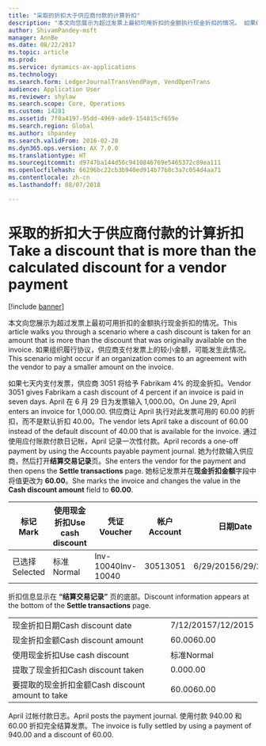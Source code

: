 ```yaml
---
title: "采取的折扣大于供应商付款的计算折扣"
description: "本文向您展示为超过发票上最初可用折扣的金额执行现金折扣的情况。 如果组织履行协议，供应商支付发票上的较小金额，可能发生此情况。"
author: ShivamPandey-msft
manager: AnnBe
ms.date: 08/22/2017
ms.topic: article
ms.prod: 
ms.service: dynamics-ax-applications
ms.technology: 
ms.search.form: LedgerJournalTransVendPaym, VendOpenTrans
audience: Application User
ms.reviewer: shylaw
ms.search.scope: Core, Operations
ms.custom: 14281
ms.assetid: 7f0a4197-95dd-4969-ade9-154815cf659e
ms.search.region: Global
ms.author: shpandey
ms.search.validFrom: 2016-02-28
ms.dyn365.ops.version: AX 7.0.0
ms.translationtype: HT
ms.sourcegitcommit: d9747ba144d56c9410846769e5465372c89ea111
ms.openlocfilehash: 66296bc22cb3b940ed914b77b8c3a7c054d4aa71
ms.contentlocale: zh-cn
ms.lasthandoff: 08/07/2018

---
```


# <a name="take-a-discount-that-is-more-than-the-calculated-discount-for-a-vendor-payment"></a><span data-ttu-id="5f878-104">采取的折扣大于供应商付款的计算折扣</span><span class="sxs-lookup"><span data-stu-id="5f878-104">Take a discount that is more than the calculated discount for a vendor payment</span></span>

[!include [banner](../includes/banner.md)]

<span data-ttu-id="5f878-105">本文向您展示为超过发票上最初可用折扣的金额执行现金折扣的情况。</span><span class="sxs-lookup"><span data-stu-id="5f878-105">This article walks you through a scenario where a cash discount is taken for an amount that is more than the discount that was originally available on the invoice.</span></span> <span data-ttu-id="5f878-106">如果组织履行协议，供应商支付发票上的较小金额，可能发生此情况。</span><span class="sxs-lookup"><span data-stu-id="5f878-106">This scenario might occur if an organization comes to an agreement with the vendor to pay a smaller amount on the invoice.</span></span> 

<span data-ttu-id="5f878-107">如果七天内支付发票，供应商 3051 将给予 Fabrikam 4% 的现金折扣。</span><span class="sxs-lookup"><span data-stu-id="5f878-107">Vendor 3051 gives Fabrikam a cash discount of 4 percent if an invoice is paid in seven days.</span></span> <span data-ttu-id="5f878-108">April 在 6 月 29 日为发票输入 1,000.00。</span><span class="sxs-lookup"><span data-stu-id="5f878-108">On June 29, April enters an invoice for 1,000.00.</span></span> <span data-ttu-id="5f878-109">供应商让 April 执行对此发票可用的 60.00 的折扣，而不是默认折扣 40.00。</span><span class="sxs-lookup"><span data-stu-id="5f878-109">The vendor lets April take a discount of 60.00 instead of the default discount of 40.00 that is available for the invoice.</span></span> <span data-ttu-id="5f878-110">通过使用应付账款付款日记帐，April 记录一次性付款。</span><span class="sxs-lookup"><span data-stu-id="5f878-110">April records a one-off payment by using the Accounts payable payment journal.</span></span> <span data-ttu-id="5f878-111">她为付款输入供应商，然后打开**结算交易记录**页。</span><span class="sxs-lookup"><span data-stu-id="5f878-111">She enters the vendor for the payment and then opens the **Settle transactions** page.</span></span> <span data-ttu-id="5f878-112">她标记发票并在**现金折扣金额**字段中将值更改为 **60.00**。</span><span class="sxs-lookup"><span data-stu-id="5f878-112">She marks the invoice and changes the value in the **Cash discount amount** field to **60.00**.</span></span>

| <span data-ttu-id="5f878-113">标记</span><span class="sxs-lookup"><span data-stu-id="5f878-113">Mark</span></span>     | <span data-ttu-id="5f878-114">使用现金折扣</span><span class="sxs-lookup"><span data-stu-id="5f878-114">Use cash discount</span></span> | <span data-ttu-id="5f878-115">凭证</span><span class="sxs-lookup"><span data-stu-id="5f878-115">Voucher</span></span>   | <span data-ttu-id="5f878-116">帐户</span><span class="sxs-lookup"><span data-stu-id="5f878-116">Account</span></span> | <span data-ttu-id="5f878-117">日期</span><span class="sxs-lookup"><span data-stu-id="5f878-117">Date</span></span>      | <span data-ttu-id="5f878-118">到期日期</span><span class="sxs-lookup"><span data-stu-id="5f878-118">Due date</span></span>  | <span data-ttu-id="5f878-119">开票</span><span class="sxs-lookup"><span data-stu-id="5f878-119">Invoice</span></span> | <span data-ttu-id="5f878-120">交易记录币种金额</span><span class="sxs-lookup"><span data-stu-id="5f878-120">Amount in transaction currency</span></span> | <span data-ttu-id="5f878-121">货币</span><span class="sxs-lookup"><span data-stu-id="5f878-121">Currency</span></span> | <span data-ttu-id="5f878-122">要结算的金额</span><span class="sxs-lookup"><span data-stu-id="5f878-122">Amount to settle</span></span> |
|----------|-------------------|-----------|---------|-----------|-----------|---------|--------------------------------|----------|------------------|
| <span data-ttu-id="5f878-123">已选择</span><span class="sxs-lookup"><span data-stu-id="5f878-123">Selected</span></span> | <span data-ttu-id="5f878-124">标准</span><span class="sxs-lookup"><span data-stu-id="5f878-124">Normal</span></span>            | <span data-ttu-id="5f878-125">Inv-10040</span><span class="sxs-lookup"><span data-stu-id="5f878-125">Inv-10040</span></span> | <span data-ttu-id="5f878-126">3051</span><span class="sxs-lookup"><span data-stu-id="5f878-126">3051</span></span>    | <span data-ttu-id="5f878-127">6/29/2015</span><span class="sxs-lookup"><span data-stu-id="5f878-127">6/29/2015</span></span> | <span data-ttu-id="5f878-128">7/29/2015</span><span class="sxs-lookup"><span data-stu-id="5f878-128">7/29/2015</span></span> | <span data-ttu-id="5f878-129">10040</span><span class="sxs-lookup"><span data-stu-id="5f878-129">10040</span></span>   | <span data-ttu-id="5f878-130">1,000.00</span><span class="sxs-lookup"><span data-stu-id="5f878-130">1,000.00</span></span>                       | <span data-ttu-id="5f878-131">美元</span><span class="sxs-lookup"><span data-stu-id="5f878-131">USD</span></span>      | <span data-ttu-id="5f878-132">940.00</span><span class="sxs-lookup"><span data-stu-id="5f878-132">940.00</span></span>           |

<span data-ttu-id="5f878-133">折扣信息显示在 **“结算交易记录”** 页的底部。</span><span class="sxs-lookup"><span data-stu-id="5f878-133">Discount information appears at the bottom of the **Settle transactions** page.</span></span>

|                              |           |
|------------------------------|-----------|
| <span data-ttu-id="5f878-134">现金折扣日期</span><span class="sxs-lookup"><span data-stu-id="5f878-134">Cash discount date</span></span>           | <span data-ttu-id="5f878-135">7/12/2015</span><span class="sxs-lookup"><span data-stu-id="5f878-135">7/12/2015</span></span> |
| <span data-ttu-id="5f878-136">现金折扣金额</span><span class="sxs-lookup"><span data-stu-id="5f878-136">Cash discount amount</span></span>         | <span data-ttu-id="5f878-137">60.00</span><span class="sxs-lookup"><span data-stu-id="5f878-137">60.00</span></span>     |
| <span data-ttu-id="5f878-138">使用现金折扣</span><span class="sxs-lookup"><span data-stu-id="5f878-138">Use cash discount</span></span>            | <span data-ttu-id="5f878-139">标准</span><span class="sxs-lookup"><span data-stu-id="5f878-139">Normal</span></span>    |
| <span data-ttu-id="5f878-140">提取了现金折扣</span><span class="sxs-lookup"><span data-stu-id="5f878-140">Cash discount taken</span></span>          | <span data-ttu-id="5f878-141">0.00</span><span class="sxs-lookup"><span data-stu-id="5f878-141">0.00</span></span>      |
| <span data-ttu-id="5f878-142">要提取的现金折扣金额</span><span class="sxs-lookup"><span data-stu-id="5f878-142">Cash discount amount to take</span></span> | <span data-ttu-id="5f878-143">60.00</span><span class="sxs-lookup"><span data-stu-id="5f878-143">60.00</span></span>     |

<span data-ttu-id="5f878-144">April 过帐付款日志。</span><span class="sxs-lookup"><span data-stu-id="5f878-144">April posts the payment journal.</span></span> <span data-ttu-id="5f878-145">使用付款 940.00 和 60.00 折扣完全结算发票。</span><span class="sxs-lookup"><span data-stu-id="5f878-145">The invoice is fully settled by using a payment of 940.00 and a discount of 60.00.</span></span>




